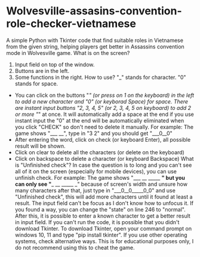 # Wolvesville-assasins-convention-role-checker-vietnamese
A simple Python with Tkinter code that find suitable roles in Vietnamese from the given string, helping players get better in Assassins convention mode in Wolvesville game.
What is on the screen?
1. Input field on top of the window.
2. Buttons are in the left.
3. Some functions in the right.
How to use?
"_" stands for character.
"0" stands for space.
- You can click on the buttons "_" (or press on 1 on the keyboard) in the left to add a new character and "0" (or keyborad Space) for space. There are instant input buttons "2, 3, 4, 5" (or 2, 3, 4, 5 on keyboard) to add 2 or more "_" at once. It will automatically add a space at the end if you use instant input the "0" at the end will be automatically eliminated when you click "CHECK" so don't need to delete it manually.
For example: The game shows "___ __", type in "3 2" and you should get "___0__0"
- After entering the word, click on check (or keyboard Enter), all possible result will be shown.
- Click on clear to delete all the characters (or delete on the keyboard)
- Click on backspace to delete a character (or keyboard Backspace)
What is "Unfinished check"?
In case the question is to long and you can't see all of it on the screen (especially for mobile devices), you can use unfinish check.
For example: The game shows "___ __ _____ __" but you can only see "___ __ _____ _" because of screen's width and unsure how many characters after that, just type in "___0__0_____0_0" and use "Unfinished check", this will add more characters until it found at least a result.
The input field can't be focus as I don't know how to unfocus it. If you found a way, you can change the "state" on line 246 to "normal". After this, it is possible to enter a known character to get a better result in input field.
If you can't run the code, it is possible that you didn't download Tkinter. To download Tkinter, open your command prompt on windows 10, 11 and type "pip install tkinter". If you use other operating systems, check alternative ways.
This is for educational purposes only, I do not recommend using this to cheat the game.
